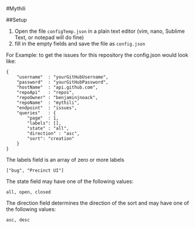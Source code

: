 #Mythili

##Setup

1. Open the file `configTemp.json` in a plain text editor (vim, nano, Sublime Text, or notepad will do fine)
2. fill in the empty fields and save the file as `config.json`

For Example: to get the issues for this repository the config.json would look like:

```
{
	"username"	: "yourGitHubUsername",
	"password"	: "yourGitHubPassword",
	"hostName"	: "api.github.com",
	"repoApi"	: "repos",
	"repoOwner"	: "benjaminjnoack",
	"repoName" 	: "mythili",
	"endpoint"	: "issues",
	"queries"	: {
		"page"	: 1,
		"labels": [],
		"state" : "all",
		"direction" : "asc",
		"sort": "creation"
	}
}
```
The labels field is an array of zero or more labels

```
["bug", "Precinct UI"]
```

The state field may have one of the following values:
```
all, open, closed
```

The direction field determines the direction of the sort and may have one of the following values:
```
asc, desc
```